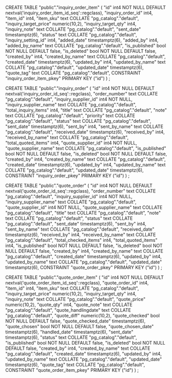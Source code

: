 CREATE TABLE "public"."inquiry_order_item" (
  "id" int4 NOT NULL DEFAULT nextval('inquiry_order_item_id_seq'::regclass),
  "inquiry_order_id" int4,
  "item_id" int4,
  "item_sku" text COLLATE "pg_catalog"."default",
  "inquiry_target_price" numeric(10,2),
  "inquiry_target_qty" int4,
  "inquiry_note" text COLLATE "pg_catalog"."default",
  "sent_date" timestamptz(6),
  "status" text COLLATE "pg_catalog"."default",
  "inquiry_setting_id" int4,
  "added_date" timestamptz(6),
  "added_by" int4,
  "added_by_name" text COLLATE "pg_catalog"."default",
  "is_published" bool NOT NULL DEFAULT false,
  "is_deleted" bool NOT NULL DEFAULT false,
  "created_by" int4,
  "created_by_name" text COLLATE "pg_catalog"."default",
  "created_date" timestamptz(6),
  "updated_by" int4,
  "updated_by_name" text COLLATE "pg_catalog"."default",
  "updated_date" timestamptz(6),
  "quote_tag" text COLLATE "pg_catalog"."default",
  CONSTRAINT "inquiry_order_item_pkey" PRIMARY KEY ("id")
)
;

CREATE TABLE "public"."inquiry_order" (
  "id" int4 NOT NULL DEFAULT nextval('inquiry_order_id_seq'::regclass),
  "order_number" text COLLATE "pg_catalog"."default",
  "inquiry_supplier_id" int4 NOT NULL,
  "inquiry_supplier_name" text COLLATE "pg_catalog"."default",
  "total_inquiry_items" int4,
  "title" text COLLATE "pg_catalog"."default",
  "note" text COLLATE "pg_catalog"."default",
  "priority" text COLLATE "pg_catalog"."default",
  "status" text COLLATE "pg_catalog"."default",
  "sent_date" timestamptz(6),
  "sent_by" int4,
  "sent_by_name" text COLLATE "pg_catalog"."default",
  "received_date" timestamptz(6),
  "received_by" int4,
  "received_by_name" text COLLATE "pg_catalog"."default",
  "total_quoted_items" int4,
  "quote_supplier_id" int4 NOT NULL,
  "quote_supplier_name" text COLLATE "pg_catalog"."default",
  "is_published" bool NOT NULL DEFAULT false,
  "is_deleted" bool NOT NULL DEFAULT false,
  "created_by" int4,
  "created_by_name" text COLLATE "pg_catalog"."default",
  "created_date" timestamptz(6),
  "updated_by" int4,
  "updated_by_name" text COLLATE "pg_catalog"."default",
  "updated_date" timestamptz(6),
  CONSTRAINT "inquiry_order_pkey" PRIMARY KEY ("id")
)
;

CREATE TABLE "public"."quote_order" (
  "id" int4 NOT NULL DEFAULT nextval('quote_order_id_seq'::regclass),
  "order_number" text COLLATE "pg_catalog"."default",
  "inquiry_supplier_id" int4 NOT NULL,
  "inquiry_supplier_name" text COLLATE "pg_catalog"."default",
  "quote_supplier_id" int4 NOT NULL,
  "quote_supplier_name" text COLLATE "pg_catalog"."default",
  "title" text COLLATE "pg_catalog"."default",
  "note" text COLLATE "pg_catalog"."default",
  "status" text COLLATE "pg_catalog"."default",
  "sent_date" timestamptz(6),
  "sent_by" int4,
  "sent_by_name" text COLLATE "pg_catalog"."default",
  "received_date" timestamptz(6),
  "received_by" int4,
  "received_by_name" text COLLATE "pg_catalog"."default",
  "total_checked_items" int4,
  "total_quoted_items" int4,
  "is_published" bool NOT NULL DEFAULT false,
  "is_deleted" bool NOT NULL DEFAULT false,
  "created_by" int4,
  "created_by_name" text COLLATE "pg_catalog"."default",
  "created_date" timestamptz(6),
  "updated_by" int4,
  "updated_by_name" text COLLATE "pg_catalog"."default",
  "updated_date" timestamptz(6),
  CONSTRAINT "quote_order_pkey" PRIMARY KEY ("id")
)
;

CREATE TABLE "public"."quote_order_item" (
  "id" int4 NOT NULL DEFAULT nextval('quote_order_item_id_seq'::regclass),
  "quote_order_id" int4,
  "item_id" int4,
  "item_sku" text COLLATE "pg_catalog"."default",
  "inquiry_target_price" numeric(10,2),
  "inquiry_target_qty" int4,
  "inquiry_note" text COLLATE "pg_catalog"."default",
  "quote_price" numeric(10,2),
  "quote_qty" int4,
  "quote_note" text COLLATE "pg_catalog"."default",
  "quote_handlingdate" text COLLATE "pg_catalog"."default",
  "quote_diff" numeric(10,2),
  "quote_checked" bool NOT NULL DEFAULT false,
  "quote_checked_date" timestamptz(6),
  "quote_chosen" bool NOT NULL DEFAULT false,
  "quote_chosen_date" timestamptz(6),
  "handled_date" timestamptz(6),
  "sent_date" timestamptz(6),
  "status" text COLLATE "pg_catalog"."default",
  "is_published" bool NOT NULL DEFAULT false,
  "is_deleted" bool NOT NULL DEFAULT false,
  "created_by" int4,
  "created_by_name" text COLLATE "pg_catalog"."default",
  "created_date" timestamptz(6),
  "updated_by" int4,
  "updated_by_name" text COLLATE "pg_catalog"."default",
  "updated_date" timestamptz(6),
  "quote_tag" text COLLATE "pg_catalog"."default",
  CONSTRAINT "quote_order_item_pkey" PRIMARY KEY ("id")
)
;